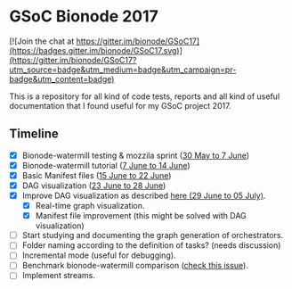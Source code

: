 # GSoC Bionode 2017

[![Join the chat at https://gitter.im/bionode/GSoC17](https://badges.gitter.im/bionode/GSoC17.svg)](https://gitter.im/bionode/GSoC17?utm_source=badge&utm_medium=badge&utm_campaign=pr-badge&utm_content=badge)


This is a repository for all kind of code tests, reports and all kind of useful 
documentation that I found useful for my GSoC project 2017.

## Timeline

- [x] Bionode-watermill testing & mozzila sprint ([30 May to 7 June](https://github.com/bionode/GSoC17/blob/master/Journal/Week_1.md))
- [x] Bionode-watermill tutorial ([7 June to 14 June](https://github.com/bionode/GSoC17/blob/master/Journal/Week_2.md))
- [x] Basic Manifest files ([15 June to 22 June](https://github.com/bionode/GSoC17/blob/master/Journal/Week_3.md))
- [x] DAG visualization ([23 June to 28 June](https://github.com/bionode/GSoC17/blob/master/Journal/Week_4.md))
- [x] Improve DAG visualization as described 
[here (29 June to 05 July)](https://github.com/bionode/GSoC17/blob/master/Journal/Week_5.md#todo).
    - [x] Real-time graph visualization.
    - [x] Manifest file improvement (this might be solved with DAG 
    visualization)
- [ ] Start studying and documenting the graph generation of orchestrators.
- [ ] Folder naming according to the definition of tasks? (needs discussion)
- [ ] Incremental mode (useful for debugging).
- [ ] Benchmark bionode-watermill comparison ([check this issue](https://github.com/bionode/GSoC17/issues/3)).
- [ ] Implement streams.
